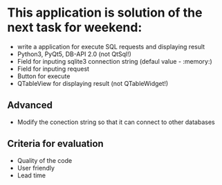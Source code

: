 # This application is solution of  the next task for weekend:

* write a application for execute SQL requests and displaying result
* Python3, PyQt5, DB-API 2.0 (not QtSql!)
* Field for inputing sqlite3 connection string (defaul value - :memory:)
* Field for inputing request
* Button for execute
* QTableView for displaying result (not QTableWidget!)

## Advanced 
* Modify the conection string so that it can connect to other databases

## Criteria for evaluation
* Quality of the code
* User friendly
* Lead time


